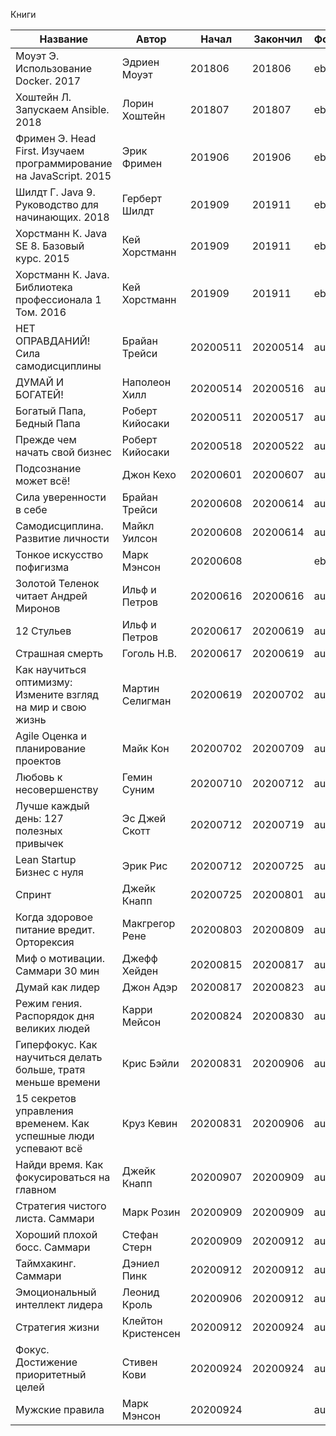 Книги

| Название                                                           | Автор              | Начал    | Закончил | Формат | Оценка |
| ------------------------------------------------------------------ | ------------------ | -------- | -------- | ------ | ------ |
| Моуэт Э. Использование Docker. 2017                                | Эдриен Моуэт       | 201806   | 201806   | ebook  | 3      |
| Хоштейн Л. Запускаем Ansible. 2018                                 | Лорин Хоштейн      | 201807   | 201807   | ebook  | 3      |
| Фримен Э. Head First. Изучаем программирование на JavaScript. 2015 | Эрик Фримен        | 201906   | 201906   | ebook  | 4      |
| Шилдт Г. Java 9. Руководство для начинающих. 2018                  | Герберт Шилдт      | 201909   | 201911   | ebook  | 4      |
| Хорстманн К. Java SE 8. Базовый курс. 2015                         | Кей Хорстманн      | 201909   | 201911   | ebook  | 4      |
| Хорстманн К. Java. Библиотека профессионала 1 Том. 2016            | Кей Хорстманн      | 201909   | 201911   | ebook  | 4      |
| НЕТ ОПРАВДАНИЙ! Сила самодисциплины                                | Брайан Трейси      | 20200511 | 20200514 | audio  | 4      |
| ДУМАЙ И БОГАТЕЙ!                                                   | Наполеон Хилл      | 20200514 | 20200516 | audio  | 5      |
| Богатый Папа, Бедный Папа                                          | Роберт Кийосаки    | 20200511 | 20200517 | audio  | 5      |
| Прежде чем начать свой бизнес                                      | Роберт Кийосаки    | 20200518 | 20200522 | audio  | 5      |
| Подсознание может всё!                                             | Джон Кехо          | 20200601 | 20200607 | audio  | 3      |
| Сила уверенности в себе                                            | Брайан Трейси      | 20200608 | 20200614 | audio  | 4      |
| Самодисциплина. Развитие личности                                  | Майкл Уилсон       | 20200608 | 20200614 | audio  | 4      |
| Тонкое искусство пофигизма                                         | Марк Мэнсон        | 20200608 |          | ebook  | 3      |
| Золотой Теленок читает Андрей Миронов                              | Ильф и Петров      | 20200616 | 20200616 | audio  | 5      |
| 12 Стульев                                                         | Ильф и Петров      | 20200617 | 20200619 | audio  | 5      |
| Страшная смерть                                                    | Гоголь Н.В.        | 20200617 | 20200619 | audio  | 2      |
| Как научиться оптимизму: Измените взгляд на мир и свою жизнь       | Мартин Селигман    | 20200619 | 20200702 | audio  | 4      |
| Agile Оценка и планирование проектов                               | Майк Кон           | 20200702 | 20200709 | audio  | 3      |
| Любовь к несовершенству                                            | Гемин Суним        | 20200710 | 20200712 | audio  | 3      |
| Лучше каждый день: 127 полезных привычек                           | Эс Джей Скотт      | 20200712 | 20200719 | audio  | 3      |
| Lean Startup Бизнес с нуля                                         | Эрик Рис           | 20200712 | 20200725 | audio  | 4      |
| Спринт                                                             | Джейк Кнапп        | 20200725 | 20200801 | audio  | 3      |
| Когда здоровое питание вредит. Орторексия                          | Макгрегор Рене     | 20200803 | 20200809 | audio  | 3      |
| Миф о мотивации. Саммари 30 мин                                    | Джефф Хейден       | 20200815 | 20200817 | audio  | 3      |
| Думай как лидер                                                    | Джон Адэр          | 20200817 | 20200823 | audio  | 4      |
| Режим гения. Распорядок дня великих людей                          | Карри Мейсон       | 20200824 | 20200830 | audio  | 3      |
| Гиперфокус. Как научиться делать больше, тратя меньше времени      | Крис Бэйли         | 20200831 | 20200906 | audio  | 4      |
| 15 секретов управления временем. Как успешные люди успевают всё    | Круз Кевин         | 20200831 | 20200906 | audio  | 4      |
| Найди время. Как фокусироваться на главном                         | Джейк Кнапп        | 20200907 | 20200909 | audio  | 4      |
| Стратегия чистого листа. Саммари                                   | Марк Розин         | 20200909 | 20200909 | audio  | 4      |
| Хороший плохой босс. Саммари                                       | Стефан Стерн       | 20200909 | 20200912 | audio  | 3      |
| Таймхакинг. Саммари                                                | Дэниел Пинк        | 20200912 | 20200912 | audio  | 3      |
| Эмоциональный интеллект лидера                                     | Леонид Кроль       | 20200906 | 20200912 | audio  | 3      |
| Стратегия жизни                                                    | Клейтон Кристенсен | 20200912 | 20200924 | audio  | 4      |
| Фокус. Достижение приоритетный целей                               | Стивен Кови        | 20200924 | 20200924 | audio  | 5      |
| Мужские правила                                                    | Марк Мэнсон        | 20200924 |          | audio  |        |
